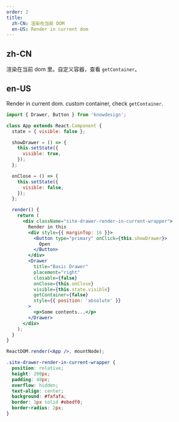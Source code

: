 ```yaml
---
order: 2
title:
  zh-CN: 渲染在当前 DOM
  en-US: Render in current dom
---
```


## zh-CN

渲染在当前 dom 里。自定义容器，查看 `getContainer`。

## en-US

Render in current dom. custom container, check `getContainer`.

```jsx
import { Drawer, Button } from 'knowdesign';

class App extends React.Component {
  state = { visible: false };

  showDrawer = () => {
    this.setState({
      visible: true,
    });
  };

  onClose = () => {
    this.setState({
      visible: false,
    });
  };

  render() {
    return (
      <div className="site-drawer-render-in-current-wrapper">
        Render in this
        <div style={{ marginTop: 16 }}>
          <Button type="primary" onClick={this.showDrawer}>
            Open
          </Button>
        </div>
        <Drawer
          title="Basic Drawer"
          placement="right"
          closable={false}
          onClose={this.onClose}
          visible={this.state.visible}
          getContainer={false}
          style={{ position: 'absolute' }}
        >
          <p>Some contents...</p>
        </Drawer>
      </div>
    );
  }
}

ReactDOM.render(<App />, mountNode);
```

```css
.site-drawer-render-in-current-wrapper {
  position: relative;
  height: 200px;
  padding: 48px;
  overflow: hidden;
  text-align: center;
  background: #fafafa;
  border: 1px solid #ebedf0;
  border-radius: 2px;
}
```

<style>
[data-theme="dark"] .site-drawer-render-in-current-wrapper {
  background: #000;
  border: 1px solid #303030;
}
</style>
